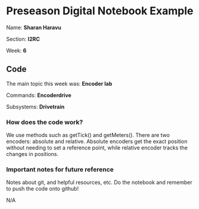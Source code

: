 # Preseason Digital Notebook Example
Name: **Sharan Haravu**

Section: **I2RC**

Week: **6**


## Code
The main topic this week was: **Encoder lab**

Commands: **Encoderdrive**

Subsystems: **Drivetrain**

### How does the code work?
We use methods such as getTick() and getMeters(). There are two encoders: absolute and relative. Absolute encoders get the exact position without needing to set a reference point, while relative encoder tracks the changes in positions.

### Important notes for future reference
Notes about git, and helpful resources, etc.
Do the notebook and remember to push the code onto github! 

N/A